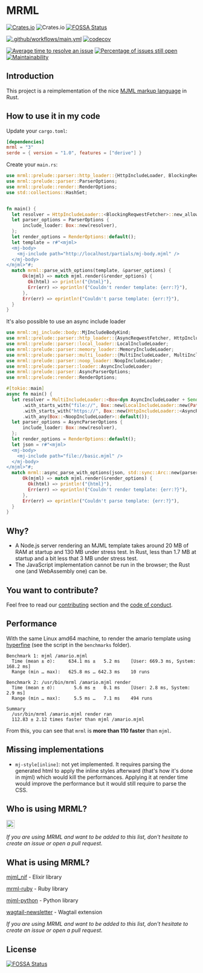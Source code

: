 # MRML

[![Crates.io](https://img.shields.io/crates/d/mrml)](https://crates.io/crates/mrml)
![Crates.io](https://img.shields.io/crates/v/mrml)
[![FOSSA Status](https://app.fossa.com/api/projects/git%2Bgithub.com%2Fjdrouet%2Fmrml.svg?type=shield)](https://app.fossa.com/projects/git%2Bgithub.com%2Fjdrouet%2Fmrml?ref=badge_shield)

[![.github/workflows/main.yml](https://github.com/jdrouet/mrml/actions/workflows/mrml-core-main.yml/badge.svg)](https://github.com/jdrouet/mrml/actions/workflows/mrml-core-main.yml)
[![codecov](https://codecov.io/gh/jdrouet/mrml/branch/main/graph/badge.svg?token=SIOPR0YWZA)](https://codecov.io/gh/jdrouet/mrml)

[![Average time to resolve an issue](http://isitmaintained.com/badge/resolution/jdrouet/mrml.svg)](http://isitmaintained.com/project/jdrouet/mrml "Average time to resolve an issue")
[![Percentage of issues still open](http://isitmaintained.com/badge/open/jdrouet/mrml.svg)](http://isitmaintained.com/project/jdrouet/mrml "Percentage of issues still open")
[![Maintainability](https://api.codeclimate.com/v1/badges/7ed23ef670d076ab69a4/maintainability)](https://codeclimate.com/github/jdrouet/mrml/maintainability)

## Introduction

This project is a reimplementation of the nice [MJML markup language](https://documentation.mjml.io/) in Rust.

## How to use it in my code

Update your `cargo.toml`:

```toml
[dependencies]
mrml = "3"
serde = { version = "1.0", features = ["derive"] }
```

Create your `main.rs`:

```rust
use mrml::prelude::parser::http_loader::{HttpIncludeLoader, BlockingReqwestFetcher};
use mrml::prelude::parser::ParserOptions;
use mrml::prelude::render::RenderOptions;
use std::collections::HashSet;


fn main() {
  let resolver = HttpIncludeLoader::<BlockingReqwestFetcher>::new_allow(HashSet::from(["http://localhost".to_string()]));
  let parser_options = ParserOptions {
      include_loader: Box::new(resolver),
  };
  let render_options = RenderOptions::default();
  let template = r#"<mjml>
  <mj-body>
    <mj-include path="http://localhost/partials/mj-body.mjml" />
  </mj-body>
</mjml>"#;
  match mrml::parse_with_options(template, &parser_options) {
      Ok(mjml) => match mjml.render(&render_options) {
        Ok(html) => println!("{html}"),
        Err(err) => eprintln!("Couldn't render template: {err:?}"),
      },
      Err(err) => eprintln!("Couldn't parse template: {err:?}"),
  }
}
```

It's also possible to use an async include loader

```rust
use mrml::mj_include::body::MjIncludeBodyKind;
use mrml::prelude::parser::http_loader::{AsyncReqwestFetcher, HttpIncludeLoader};
use mrml::prelude::parser::local_loader::LocalIncludeLoader;
use mrml::prelude::parser::memory_loader::MemoryIncludeLoader;
use mrml::prelude::parser::multi_loader::{MultiIncludeLoader, MultiIncludeLoaderItem, MultiIncludeLoaderFilter};
use mrml::prelude::parser::noop_loader::NoopIncludeLoader;
use mrml::prelude::parser::loader::AsyncIncludeLoader;
use mrml::prelude::parser::AsyncParserOptions;
use mrml::prelude::render::RenderOptions;

#[tokio::main]
async fn main() {
  let resolver = MultiIncludeLoader::<Box<dyn AsyncIncludeLoader + Send + Sync + 'static>>::new()
      .with_starts_with("file://", Box::new(LocalIncludeLoader::new(PathBuf::default().join("resources").join("compare").join("success"))))
      .with_starts_with("https://", Box::new(HttpIncludeLoader::<AsyncReqwestFetcher>::allow_all()))
      .with_any(Box::<NoopIncludeLoader>::default());
  let parser_options = AsyncParserOptions {
      include_loader: Box::new(resolver),
  };
  let render_options = RenderOptions::default();
  let json = r#"<mjml>
  <mj-body>
    <mj-include path="file://basic.mjml" />
  </mj-body>
</mjml>"#;
  match mrml::async_parse_with_options(json, std::sync::Arc::new(parser_options)).await {
      Ok(mjml) => match mjml.render(&render_options) {
        Ok(html) => println!("{html}"),
        Err(err) => eprintln!("Couldn't render template: {err:?}"),
      },
      Err(err) => eprintln!("Couldn't parse template: {err:?}"),
  }
}
```

## Why?

- A Node.js server rendering an MJML template takes around 20 MB of RAM at startup and 130 MB under stress test. In Rust, less than 1.7 MB at startup and a bit less that 3 MB under stress test.
- The JavaScript implementation cannot be run in the browser; the Rust one (and WebAssembly one) can be.

## You want to contribute?

Feel free to read our [contributing](./contributing.md) section and the [code of conduct](./code-of-conduct.md).

## Performance

With the same Linux amd64 machine, to render the amario template using [hyperfine](https://github.com/sharkdp/hyperfine) (see the script in the `benchmarks` folder).

```
Benchmark 1: mjml /amario.mjml
  Time (mean ± σ):     634.1 ms ±   5.2 ms    [User: 669.3 ms, System: 168.2 ms]
  Range (min … max):   625.8 ms … 642.3 ms    10 runs

Benchmark 2: /usr/bin/mrml /amario.mjml render
  Time (mean ± σ):       5.6 ms ±   0.1 ms    [User: 2.8 ms, System: 2.9 ms]
  Range (min … max):     5.5 ms …   7.1 ms    494 runs

Summary
  /usr/bin/mrml /amario.mjml render ran
  112.83 ± 2.12 times faster than mjml /amario.mjml
```

From this, you can see that `mrml` is **more than 110 faster** than `mjml`.

## Missing implementations

- `mj-style[inline]`: not yet implemented. It requires parsing the generated html to apply the inline styles afterward (that's how it's done in mjml) which would kill the performances. Applying it at render time would improve the performance but it would still require to parse the CSS.

## Who is using MRML?

[<img src="https://www.blizzstatic.com/www/marketing/images/logo.svg" height="22px" />](https://www.blizzfull.com/)

<i>If you are using MRML and want to be added to this list, don't hesitate to create an issue or open a pull request.</i>

## What is using MRML?

[mjml_nif](https://github.com/adoptoposs/mjml_nif) - Elixir library

[mrml-ruby](https://github.com/hardpixel/mrml-ruby) - Ruby library

[mjml-python](https://github.com/mgd020/mjml-python) - Python library

[wagtail-newsletter](https://github.com/wagtail/wagtail-newsletter) - Wagtail extension

<i>If you are using MRML and want to be added to this list, don't hesitate to create an issue or open a pull request.</i>

## License

[![FOSSA Status](https://app.fossa.com/api/projects/git%2Bgithub.com%2Fjdrouet%2Fmrml.svg?type=large)](https://app.fossa.com/projects/git%2Bgithub.com%2Fjdrouet%2Fmrml?ref=badge_large)
